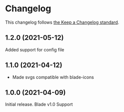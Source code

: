 # Changelog

This changelog follows [the Keep a Changelog standard](https://keepachangelog.com).

## 1.2.0 (2021-05-12)
Added support for config file

## 1.1.0 (2021-04-12)
* Made svgs compatible with blade-icons

## 1.0.0 (2021-04-09)

Initial release.
Blade v1.0 Support
